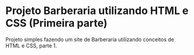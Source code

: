 # Projeto Barberaria utilizando HTML e CSS (Primeira parte)

Projeto simples fazendo um site de Barberaria utilizando conceitos de HTML e CSS, parte 1.
